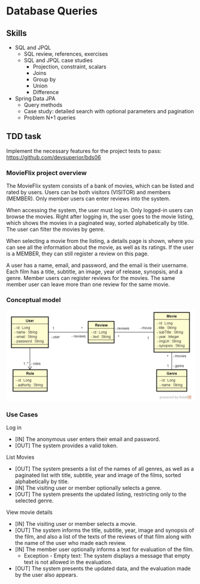# Database Queries 

## Skills

- SQL and JPQL 
  - SQL review, references, exercises 
  - SQL and JPQL case studies 
    - Projection, constraint, scalars 
    - Joins 
    - Group by 
    - Union 
    - Difference 
- Spring Data JPA 
  - Query methods 
  - Case study: detailed search with optional parameters and pagination 
  - Problem N+1 queries

## TDD task

Implement the necessary features for the project tests to pass: https://github.com/devsuperior/bds06

### MovieFlix project overview

The MovieFlix system consists of a bank of movies, which can be listed and rated by users. Users can be both visitors (VISITOR) and members (MEMBER). Only member users can enter reviews into the system.

When accessing the system, the user must log in. Only logged-in users can browse the movies. Right after logging in, the user goes to the movie listing, which shows the movies in a paginated way, sorted alphabetically by title. The user can filter the movies by genre.

When selecting a movie from the listing, a details page is shown, where you can see all the information about the movie, as well as its ratings. If the user is a MEMBER, they can still register a review on this page.

A user has a name, email, and password, and the email is their username. Each film has a title, subtitle, an image, year of release, synopsis, and a genre. Member users can register reviews for the movies. The same member user can leave more than one review for the same movie.

### Conceptual model

![Figma](https://github.com/SofiaMFonseca/assets/blob/main/bds05/conceptual-model-bds05.png)

### Use Cases

Log in

- [IN] The anonymous user enters their email and password. 
- [OUT] The system provides a valid token.

List Movies

- [OUT] The system presents a list of the names of all genres, as well as a paginated list with title, subtitle, year and image of the films, sorted alphabetically by title. 
- [IN] The visiting user or member optionally selects a genre. 
- [OUT] The system presents the updated listing, restricting only to the selected genre.

View movie details

- [IN] The visiting user or member selects a movie. 
- [OUT] The system informs the title, subtitle, year, image and synopsis of the film, and also a list of the texts of the reviews of that film along with the name of the user who made each review. 
- [IN] The member user optionally informs a text for evaluation of the film.
  - Exception - Empty text: The system displays a message that empty text is not allowed in the evaluation.
- [OUT] The system presents the updated data, and the evaluation made by the user also appears.
